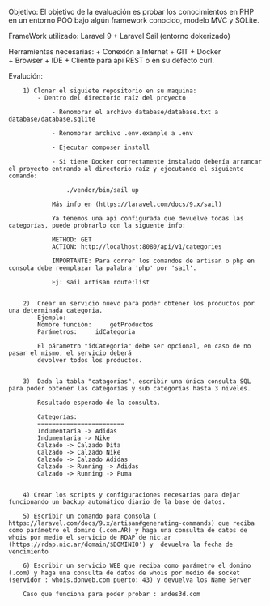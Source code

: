 Objetivo:
    El objetivo de la evaluación es probar los conocimientos en PHP en un entorno POO bajo algún framework conocido, 
    modelo MVC y SQLite.

FrameWork utilizado: Laravel 9 + Laravel Sail (entorno dokerizado)


Herramientas necesarias:
        + Conexión a Internet
        + GIT
        + Docker  
        + Browser
        + IDE 
        + Cliente para api REST o en su defecto curl.   
        

Evalución:
            
        1) Clonar el siguiete repositorio en su maquina:
            - Dentro del directorio raíz del proyecto

                - Renombrar el archivo database/database.txt a database/database.sqlite

                - Renombrar archivo .env.example a .env
            
                - Ejecutar composer install

                - Si tiene Docker correctamente instalado debería arrancar el proyecto entrando al directorio raíz y ejecutando el siguiente comando:
            
                    ./vendor/bin/sail up

                Más info en (https://laravel.com/docs/9.x/sail)
            
                Ya tenemos una api configurada que devuelve todas las categorías, puede probrarlo con la siguente info:
        
                METHOD: GET
                ACTION: http://localhost:8080/api/v1/categories

                IMPORTANTE: Para correr los comandos de artisan o php en consola debe reemplazar la palabra 'php' por 'sail'. 
            
                Ej: sail artisan route:list
            
    
        2)  Crear un servicio nuevo para poder obtener los productos por una determinada categoria.
            Ejemplo: 
    	    Nombre función: 	getProductos 
            Parámetros: 	idCategoria 
            
            El párametro "idCategoria" debe ser opcional, en caso de no pasar el mismo, el servicio deberá
            devolver todos los productos.
            
        
        3)  Dada la tabla "catagorias", escribir una única consulta SQL para poder obtener las categorías y sub categorías hasta 3 niveles.
            
            Resultado esperado de la consulta.
            
            Categorías:
            ========================
            Indumentaria -> Adidas
            Indumentaria -> Nike
            Calzado -> Calzado Dita
            Calzado -> Calzado Nike
            Calzado -> Calzado Adidas
            Calzado -> Running -> Adidas
            Calzado -> Running -> Puma 


        4) Crear los scripts y configuraciones necesarias para dejar funcionando un backup automático diario de la base de datos. 

        5) Escribir un comando para consola ( https://laravel.com/docs/9.x/artisan#generating-commands) que reciba como parámetro el domino (.com.AR) y haga una consulta de datos de whois por medio el servicio de RDAP de nic.ar (https://rdap.nic.ar/domain/$DOMINIO') y  devuelva la fecha de vencimiento

        6) Escribir un servicio WEB que reciba como parámetro el domino (.com) y haga una consulta de datos de whois por medio de socket (servidor : whois.donweb.com puerto: 43) y devuelva los Name Server

        Caso que funciona para poder probar : andes3d.com